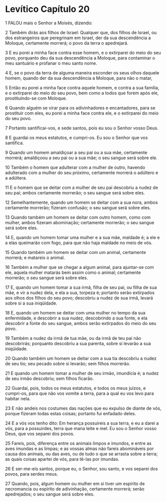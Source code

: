# Levítico Capítulo 20

1	FALOU mais o Senhor a Moisés, dizendo:

2	Também dirás aos filhos de Israel: Qualquer que, dos filhos de Israel, ou dos estrangeiros que peregrinam em Israel, der da sua descendência a Moloque, certamente morrerá; o povo da terra o apedrejará.

3	E eu porei a minha face contra esse homem, e o extirparei do meio do seu povo, porquanto deu da sua descendência a Moloque, para contaminar o meu santuário e profanar o meu santo nome.

4	E, se o povo da terra de alguma maneira esconder os seus olhos daquele homem, quando der da sua descendência a Moloque, para não o matar,

5	Então eu porei a minha face contra aquele homem, e contra a sua família, e o extirparei do meio do seu povo, bem como a todos que forem após ele, prostituindo-se com Moloque.

6	Quando alguém se virar para os adivinhadores e encantadores, para se prostituir com eles, eu porei a minha face contra ele, e o extirparei do meio do seu povo.

7	Portanto santificai-vos, e sede santos, pois eu sou o Senhor vosso Deus.

8	E guardai os meus estatutos, e cumpri-os. Eu sou o Senhor que vos santifica.

9	Quando um homem amaldiçoar a seu pai ou a sua mãe, certamente morrerá; amaldiçoou a seu pai ou a sua mãe; o seu sangue será sobre ele.

10	Também o homem que adulterar com a mulher de outro, havendo adulterado com a mulher do seu próximo, certamente morrerá o adúltero e a adúltera.

11	E o homem que se deitar com a mulher de seu pai descobriu a nudez de seu pai; ambos certamente morrerão; o seu sangue será sobre eles.

12	Semelhantemente, quando um homem se deitar com a sua nora, ambos certamente morrerão; fizeram confusão; o seu sangue será sobre eles.

13	Quando também um homem se deitar com outro homem, como com mulher, ambos fizeram abominação; certamente morrerão; o seu sangue será sobre eles.

14	E, quando um homem tomar uma mulher e a sua mãe, maldade é; a ele e a elas queimarão com fogo, para que não haja maldade no meio de vós.

15	Quando também um homem se deitar com um animal, certamente morrerá; e matareis o animal.

16	Também a mulher que se chegar a algum animal, para ajuntar-se com ele, aquela mulher matarás bem assim como o animal; certamente morrerão; o seu sangue será sobre eles.

17	E, quando um homem tomar a sua irmã, filha de seu pai, ou filha de sua mãe, e vir a nudez dela, e ela a sua, torpeza é; portanto serão extirpados aos olhos dos filhos do seu povo; descobriu a nudez de sua irmã, levará sobre si a sua iniqüidade.

18	E, quando um homem se deitar com uma mulher no tempo da sua enfermidade, e descobrir a sua nudez, descobrindo a sua fonte, e ela descobrir a fonte do seu sangue, ambos serão extirpados do meio do seu povo.

19	Também a nudez da irmã de tua mãe, ou da irmã de teu pai não descobrirás; porquanto descobriu a sua parenta, sobre si levarão a sua iniqüidade.

20	Quando também um homem se deitar com a sua tia descobriu a nudez de seu tio; seu pecado sobre si levarão; sem filhos morrerão.

21	E quando um homem tomar a mulher de seu irmão, imundícia é; a nudez de seu irmão descobriu; sem filhos ficarão.

22	Guardai, pois, todos os meus estatutos, e todos os meus juízos, e cumpri-os, para que não vos vomite a terra, para a qual eu vos levo para habitar nela.

23	E não andeis nos costumes das nações que eu expulso de diante de vós, porque fizeram todas estas coisas; portanto fui enfadado deles.

24	E a vós vos tenho dito: Em herança possuireis a sua terra, e eu a darei a vós, para a possuirdes, terra que mana leite e mel. Eu sou o Senhor vosso Deus, que vos separei dos povos.

25	Fareis, pois, diferença entre os animais limpos e imundos, e entre as aves imundas e as limpas; e as vossas almas não fareis abomináveis por causa dos animais, ou das aves, ou de tudo o que se arrasta sobre a terra; as quais coisas apartei de vós, para tê-las por imundas.

26	E ser-me-eis santos, porque eu, o Senhor, sou santo, e vos separei dos povos, para serdes meus.

27	Quando, pois, algum homem ou mulher em si tiver um espírito de necromancia ou espírito de adivinhação, certamente morrerá; serão apedrejados; o seu sangue será sobre eles.

